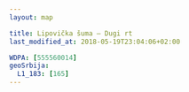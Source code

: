 ```yaml
---
layout: map

title: Lipovička šuma – Dugi rt
last_modified_at: 2018-05-19T23:04:06+02:00

WDPA: [555560014]
geoSrbija:
  L1_183: [165]
---
```

